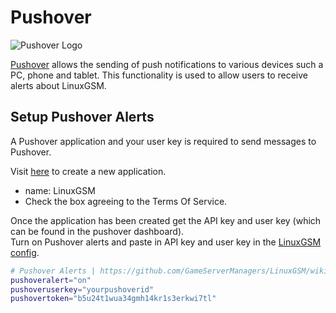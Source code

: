 # Pushover

![Pushover Logo](../.gitbook/assets/pushover_logo.png)

[Pushover](https://pushover.net) allows the sending of push notifications to various devices such a PC, phone and tablet. This functionality is used to allow users to receive alerts about LinuxGSM.

## Setup Pushover Alerts

A Pushover application and your user key is required to send messages to Pushover.&#x20;

Visit [here](https://pushover.net/apps/build) to create a new application.

-   name: LinuxGSM
-   Check the box agreeing to the Terms Of Service.

Once the application has been created get the API key and user key (which can be found in the pushover dashboard).\
Turn on Pushover alerts and paste in API key and user key in the [LinuxGSM config](../configuration/linuxgsm-config.md).

```bash
# Pushover Alerts | https://github.com/GameServerManagers/LinuxGSM/wiki/Pushover
pushoveralert="on"
pushoveruserkey="yourpushoverid"
pushovertoken="b5u24t1wua34gmh14kr1s3erkwi7tl"
```
